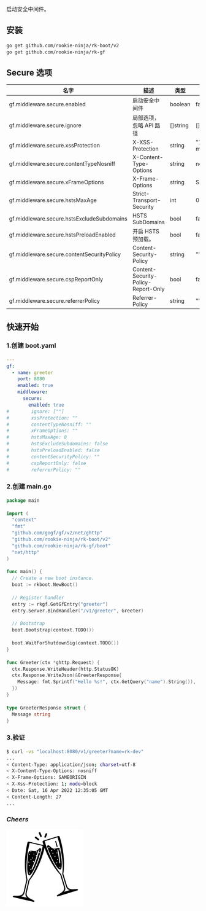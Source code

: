 启动安全中间件。

## 安装
```bash
go get github.com/rookie-ninja/rk-boot/v2
go get github.com/rookie-ninja/rk-gf
```

## Secure 选项
| 名字                                          | 描述                                  | 类型       | 默认值             |
|---------------------------------------------|-------------------------------------|----------|-----------------|
| gf.middleware.secure.enabled               | 启动安全中间件                             | boolean  | false           |
| gf.middleware.secure.ignore                | 局部选项，忽略 API 路径                      | []string | []              |
| gf.middleware.secure.xssProtection         | X-XSS-Protection                    | string   | "1; mode=block" |
| gf.middleware.secure.contentTypeNosniff    | X-Content-Type-Options              | string   | nosniff         |
| gf.middleware.secure.xFrameOptions         | X-Frame-Options                     | string   | SAMEORIGIN      |
| gf.middleware.secure.hstsMaxAge            | Strict-Transport-Security           | int      | 0               |
| gf.middleware.secure.hstsExcludeSubdomains | HSTS SubDomains                     | bool     | false           |
| gf.middleware.secure.hstsPreloadEnabled    | 开启 HSTS 预加载。                        | bool     | false           |
| gf.middleware.secure.contentSecurityPolicy | Content-Security-Policy             | string   | ""              |
| gf.middleware.secure.cspReportOnly         | Content-Security-Policy-Report-Only | bool     | false           |
| gf.middleware.secure.referrerPolicy        | Referrer-Policy                     | string   | ""              |

## 快速开始
### 1.创建 boot.yaml
```yaml
---
gf:
  - name: greeter
    port: 8080
    enabled: true
    middleware:
      secure:
        enabled: true
#        ignore: [""]
#        xssProtection: ""
#        contentTypeNosniff: ""
#        xFrameOptions: ""
#        hstsMaxAge: 0
#        hstsExcludeSubdomains: false
#        hstsPreloadEnabled: false
#        contentSecurityPolicy: ""
#        cspReportOnly: false
#        referrerPolicy: ""

```

### 2.创建 main.go
```go
package main

import (
  "context"
  "fmt"
  "github.com/gogf/gf/v2/net/ghttp"
  "github.com/rookie-ninja/rk-boot/v2"
  "github.com/rookie-ninja/rk-gf/boot"
  "net/http"
)

func main() {
  // Create a new boot instance.
  boot := rkboot.NewBoot()

  // Register handler
  entry := rkgf.GetGfEntry("greeter")
  entry.Server.BindHandler("/v1/greeter", Greeter)

  // Bootstrap
  boot.Bootstrap(context.TODO())

  boot.WaitForShutdownSig(context.TODO())
}

func Greeter(ctx *ghttp.Request) {
  ctx.Response.WriteHeader(http.StatusOK)
  ctx.Response.WriteJson(&GreeterResponse{
    Message: fmt.Sprintf("Hello %s!", ctx.GetQuery("name").String()),
  })
}

type GreeterResponse struct {
  Message string
}
```

### 3.验证
```bash
$ curl -vs "localhost:8080/v1/greeter?name=rk-dev"
...
< Content-Type: application/json; charset=utf-8
< X-Content-Type-Options: nosniff
< X-Frame-Options: SAMEORIGIN
< X-Xss-Protection: 1; mode=block
< Date: Sat, 16 Apr 2022 12:35:05 GMT
< Content-Length: 27
...
```

### _**Cheers**_
![](../../../../img/user-guide/cheers.png)